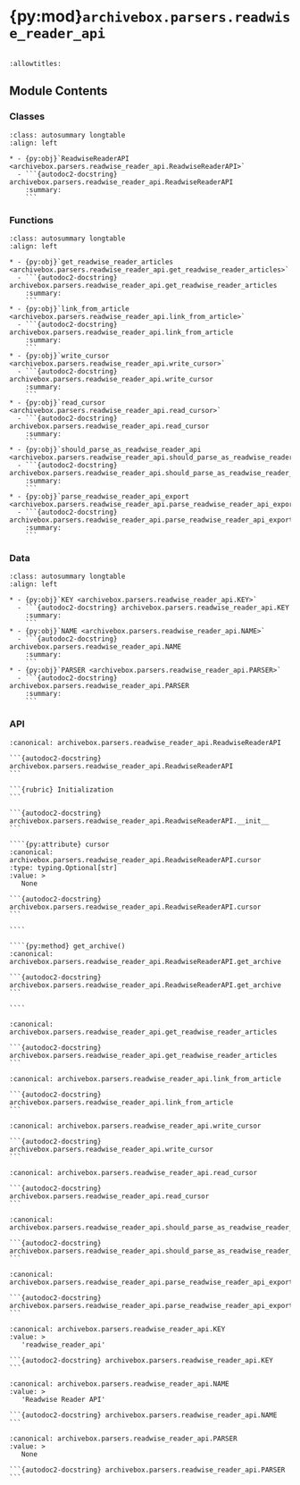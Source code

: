 # {py:mod}`archivebox.parsers.readwise_reader_api`

```{py:module} archivebox.parsers.readwise_reader_api
```

```{autodoc2-docstring} archivebox.parsers.readwise_reader_api
:allowtitles:
```

## Module Contents

### Classes

````{list-table}
:class: autosummary longtable
:align: left

* - {py:obj}`ReadwiseReaderAPI <archivebox.parsers.readwise_reader_api.ReadwiseReaderAPI>`
  - ```{autodoc2-docstring} archivebox.parsers.readwise_reader_api.ReadwiseReaderAPI
    :summary:
    ```
````

### Functions

````{list-table}
:class: autosummary longtable
:align: left

* - {py:obj}`get_readwise_reader_articles <archivebox.parsers.readwise_reader_api.get_readwise_reader_articles>`
  - ```{autodoc2-docstring} archivebox.parsers.readwise_reader_api.get_readwise_reader_articles
    :summary:
    ```
* - {py:obj}`link_from_article <archivebox.parsers.readwise_reader_api.link_from_article>`
  - ```{autodoc2-docstring} archivebox.parsers.readwise_reader_api.link_from_article
    :summary:
    ```
* - {py:obj}`write_cursor <archivebox.parsers.readwise_reader_api.write_cursor>`
  - ```{autodoc2-docstring} archivebox.parsers.readwise_reader_api.write_cursor
    :summary:
    ```
* - {py:obj}`read_cursor <archivebox.parsers.readwise_reader_api.read_cursor>`
  - ```{autodoc2-docstring} archivebox.parsers.readwise_reader_api.read_cursor
    :summary:
    ```
* - {py:obj}`should_parse_as_readwise_reader_api <archivebox.parsers.readwise_reader_api.should_parse_as_readwise_reader_api>`
  - ```{autodoc2-docstring} archivebox.parsers.readwise_reader_api.should_parse_as_readwise_reader_api
    :summary:
    ```
* - {py:obj}`parse_readwise_reader_api_export <archivebox.parsers.readwise_reader_api.parse_readwise_reader_api_export>`
  - ```{autodoc2-docstring} archivebox.parsers.readwise_reader_api.parse_readwise_reader_api_export
    :summary:
    ```
````

### Data

````{list-table}
:class: autosummary longtable
:align: left

* - {py:obj}`KEY <archivebox.parsers.readwise_reader_api.KEY>`
  - ```{autodoc2-docstring} archivebox.parsers.readwise_reader_api.KEY
    :summary:
    ```
* - {py:obj}`NAME <archivebox.parsers.readwise_reader_api.NAME>`
  - ```{autodoc2-docstring} archivebox.parsers.readwise_reader_api.NAME
    :summary:
    ```
* - {py:obj}`PARSER <archivebox.parsers.readwise_reader_api.PARSER>`
  - ```{autodoc2-docstring} archivebox.parsers.readwise_reader_api.PARSER
    :summary:
    ```
````

### API

`````{py:class} ReadwiseReaderAPI(api_token, cursor=None)
:canonical: archivebox.parsers.readwise_reader_api.ReadwiseReaderAPI

```{autodoc2-docstring} archivebox.parsers.readwise_reader_api.ReadwiseReaderAPI
```

```{rubric} Initialization
```

```{autodoc2-docstring} archivebox.parsers.readwise_reader_api.ReadwiseReaderAPI.__init__
```

````{py:attribute} cursor
:canonical: archivebox.parsers.readwise_reader_api.ReadwiseReaderAPI.cursor
:type: typing.Optional[str]
:value: >
   None

```{autodoc2-docstring} archivebox.parsers.readwise_reader_api.ReadwiseReaderAPI.cursor
```

````

````{py:method} get_archive()
:canonical: archivebox.parsers.readwise_reader_api.ReadwiseReaderAPI.get_archive

```{autodoc2-docstring} archivebox.parsers.readwise_reader_api.ReadwiseReaderAPI.get_archive
```

````

`````

````{py:function} get_readwise_reader_articles(api: archivebox.parsers.readwise_reader_api.ReadwiseReaderAPI)
:canonical: archivebox.parsers.readwise_reader_api.get_readwise_reader_articles

```{autodoc2-docstring} archivebox.parsers.readwise_reader_api.get_readwise_reader_articles
```
````

````{py:function} link_from_article(article: dict, sources: list)
:canonical: archivebox.parsers.readwise_reader_api.link_from_article

```{autodoc2-docstring} archivebox.parsers.readwise_reader_api.link_from_article
```
````

````{py:function} write_cursor(username: str, since: str)
:canonical: archivebox.parsers.readwise_reader_api.write_cursor

```{autodoc2-docstring} archivebox.parsers.readwise_reader_api.write_cursor
```
````

````{py:function} read_cursor(username: str) -> typing.Optional[str]
:canonical: archivebox.parsers.readwise_reader_api.read_cursor

```{autodoc2-docstring} archivebox.parsers.readwise_reader_api.read_cursor
```
````

````{py:function} should_parse_as_readwise_reader_api(text: str) -> bool
:canonical: archivebox.parsers.readwise_reader_api.should_parse_as_readwise_reader_api

```{autodoc2-docstring} archivebox.parsers.readwise_reader_api.should_parse_as_readwise_reader_api
```
````

````{py:function} parse_readwise_reader_api_export(input_buffer: typing.IO[str], **_kwargs) -> typing.Iterable[archivebox.index.schema.Link]
:canonical: archivebox.parsers.readwise_reader_api.parse_readwise_reader_api_export

```{autodoc2-docstring} archivebox.parsers.readwise_reader_api.parse_readwise_reader_api_export
```
````

````{py:data} KEY
:canonical: archivebox.parsers.readwise_reader_api.KEY
:value: >
   'readwise_reader_api'

```{autodoc2-docstring} archivebox.parsers.readwise_reader_api.KEY
```

````

````{py:data} NAME
:canonical: archivebox.parsers.readwise_reader_api.NAME
:value: >
   'Readwise Reader API'

```{autodoc2-docstring} archivebox.parsers.readwise_reader_api.NAME
```

````

````{py:data} PARSER
:canonical: archivebox.parsers.readwise_reader_api.PARSER
:value: >
   None

```{autodoc2-docstring} archivebox.parsers.readwise_reader_api.PARSER
```

````
